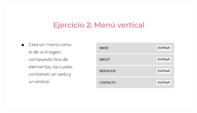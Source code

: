 ![](https://github.com/camilio77/practicaModeladoEnCaja/blob/ejercicio_2/storage/img/enunciado2.png)